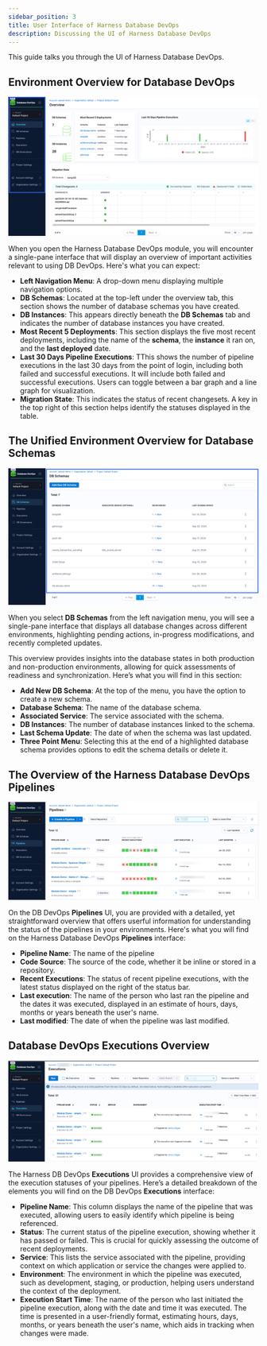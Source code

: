 ```yaml
---
sidebar_position: 3
title: User Interface of Harness Database DevOps
description: Discussing the UI of Harness Database DevOps
---
```


This guide talks you through the UI of Harness Database DevOps. 

## Environment Overview for Database DevOps

 ![A screenshot of the Harness Database DevOps page that highlights the menu on the left of the UI.](../concepts-and-features/static/db-devops-overview.png)

When you open the Harness Database DevOps module, you will encounter a single-pane interface that will display an overview of important activities relevant to using DB DevOps. Here's what you can expect:

  - **Left Navigation Menu**: A drop-down menu displaying multiple navigation options. 
  - **DB Schemas**: Located at the top-left under the overview tab, this section shows the number of database schemas you have created. 
  - **DB Instances**: This appears directly beneath the **DB Schemas** tab and indicates the number of database instances you have created. 
  - **Most Recent 5 Deployments**: This section displays the five most recent deployments, including the name of the **schema**, the **instance** it ran on, and the **last deployed** date. 
  - **Last 30 Days Pipeline Executions**: TThis shows the number of pipeline executions in the last 30 days from the point of login, including both failed and successful executions. It will include both failed and successful executions. Users can toggle between a bar graph and a line graph for visualization. 
  - **Migration State**: This indicates the status of recent changesets. A key in the top right of this section helps identify the statuses displayed in the table.

## The Unified Environment Overview for Database Schemas

 ![A screenshot of the Harness Database DevOps Unified Schema that highlights the Database Schemas](../concepts-and-features/static/unified-environment-database-devops.png)

When you select **DB Schemas** from the left navigation menu, you will see a single-pane interface that displays all database changes across different environments, highlighting pending actions, in-progress modifications, and recently completed updates.

This overview provides insights into the database states in both production and non-production environments, allowing for quick assessments of readiness and synchronization. Here’s what you will find in this section:

  - **Add New DB Schema**: At the top of the menu, you have the option to create a new schema.
  - **Database Schema**: The name of the database schema. 
  - **Associated Service**: The service associated with the schema. 
  - **DB Instances**: The number of database instances linked to the schema. 
  - **Last Schema Update**: The date of when the schema was last updated.
  - **Three Point Menu**: Selecting this at the end of a highlighted database schema provides options to edit the schema details or delete it. 

## The Overview of the Harness Database DevOps Pipelines 

  ![A screenshot of the Harness Database DevOps Pipeline UI](../concepts-and-features/static/db-devops-pipelines-page.png)

On the DB DevOps **Pipelines** UI, you are provided with a detailed, yet straightforward overview that offers userful information 
for understanding the status of the pipelines in your environments. Here's what you will find on the Harness Database DevOps **Pipelines** interface:

 - **Pipeline Name**: The name of the pipeline
 - **Code Source**: The source of the code, whether it be inline or stored in a repository. 
 - **Recent Executions**: The status of recent pipeline executions, with the latest status displayed on the right of the status bar. 
 - **Last execution**: The name of the person who last ran the pipeline and the dates it was executed, displayed in an estimate of
 hours, days, months or years beneath the user's name. 
 - **Last modified**: The date of when the pipeline was last modified. 

## Database DevOps Executions Overview 

![A screenshot of the Harness Database DevOps Executions UI](../concepts-and-features/static/db-devops-executions-overview.png)

The Harness DB DevOps **Executions** UI provides a comprehensive view of the execution statuses of your pipelines. Here’s a detailed breakdown of the elements you will find on the DB DevOps **Executions** interface: 

 - **Pipeline Name**: This column displays the name of the pipeline that was executed, allowing users to easily identify which pipeline is being referenced. 
 - **Status**: The current status of the pipeline execution, showing whether it has passed or failed. This is crucial for quickly assessing the outcome of recent deployments.
 - **Service**: This lists the service associated with the pipeline, providing context on which application or service the changes were applied to.
 - **Environment**: The environment in which the pipeline was executed, such as development, staging, or production, helping users understand the context of the deployment.
 - **Execution Start Time**: The name of the person who last initiated the pipeline execution, along with the date and time it was executed. The time is presented in a user-friendly format, estimating hours, days, months, or years beneath the user's name, which aids in tracking when changes were made.
